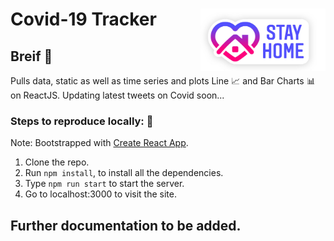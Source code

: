 # Covid-19 Tracker <img src = "https://github.com/priyanshsingh/covid19-tracker/blob/master/stay%20home.jpeg" height = "100px" width="200px" align = "right"/>
## Breif :book:
Pulls data, static as well as time series and plots Line  :chart_with_upwards_trend: and Bar Charts :bar_chart: on ReactJS.
Updating latest tweets on Covid soon...

### Steps to reproduce locally: :footprints:
Note: Bootstrapped with [Create React App](https://github.com/facebook/create-react-app).
1. Clone the repo.
2. Run ```npm install```, to install all the dependencies.
3. Type ```npm run start``` to start the server.
4. Go to localhost:3000 to visit the site.

## Further documentation to be added.
